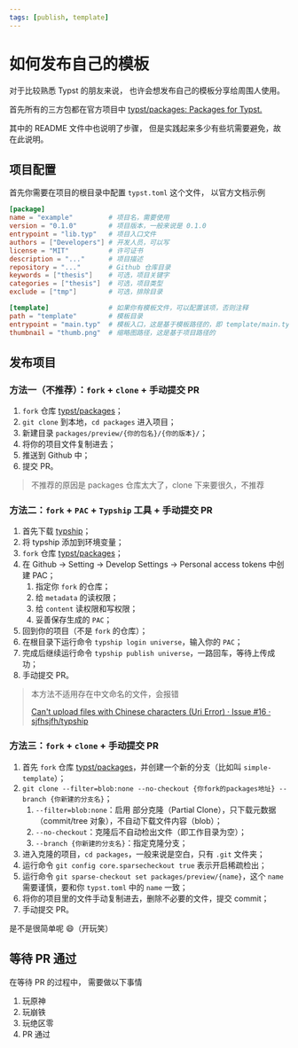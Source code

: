 ```yaml
---
tags: [publish, template]
---
```


# 如何发布自己的模板

对于比较熟悉 Typst 的朋友来说，
也许会想发布自己的模板分享给周围人使用。

首先所有的三方包都在官方项目中 [typst/packages: Packages for Typst.](https://github.com/typst/packages)

其中的 README 文件中也说明了步骤，
但是实践起来多少有些坑需要避免，故在此说明。

## 项目配置

首先你需要在项目的根目录中配置 `typst.toml` 这个文件，
以官方文档示例

```toml
[package]
name = "example"         # 项目名，需要使用
version = "0.1.0"        # 项目版本，一般来说是 0.1.0
entrypoint = "lib.typ"   # 项目入口文件
authors = ["Developers"] # 开发人员，可以写
license = "MIT"          # 许可证书
description = "..."      # 项目描述
repository = "..."       # Github 仓库目录
keywords = ["thesis"]    # 可选，项目关键字
categories = ["thesis"]  # 可选，项目类型
exclude = ["tmp"]        # 可选，排除目录

[template]               # 如果你有模板文件，可以配置该项，否则注释
path = "template"        # 模板目录
entrypoint = "main.typ"  # 模板入口，这是基于模板路径的，即 template/main.typ
thumbnail = "thumb.png"  # 缩略图路径，这是基于项目路径的
```

## 发布项目

### 方法一（不推荐）：`fork` + `clone` + 手动提交 PR

1. `fork` 仓库 [typst/packages](https://github.com/typst/packages)；
2. `git clone` 到本地，`cd packages` 进入项目；
3. 新建目录 `packages/preview/{你的包名}/{你的版本}/`；
4. 将你的项目文件复制进去；
5. 推送到 Github 中；
6. 提交 PR。

> 不推荐的原因是 packages 仓库太大了，clone 下来要很久，不推荐

### 方法二：`fork` + `PAC` + `Typship` 工具 + 手动提交 PR

1. 首先下载 [typship](https://github.com/sjfhsjfh/typship)；
2. 将 typship 添加到环境变量；
3. `fork` 仓库 [typst/packages](https://github.com/typst/packages)；
4. 在 Github -> Setting -> Develop Settings -> Personal access tokens 中创建 PAC；
   1. 指定你 `fork` 的仓库；
   2. 给 `metadata` 的读权限；
   3. 给 `content` 读权限和写权限；
   4. 妥善保存生成的 `PAC`；
5. 回到你的项目（不是 `fork` 的仓库）；
6. 在根目录下运行命令 `typship login universe`，输入你的 `PAC`；
7. 完成后继续运行命令 `typship publish universe`，一路回车，等待上传成功；
8. 手动提交 PR。

> 本方法不适用存在中文命名的文件，会报错
>
> [Can't upload files with Chinese characters (Uri Error) · Issue #16 · sjfhsjfh/typship](https://github.com/sjfhsjfh/typship/issues/16)

### 方法三：`fork` + `clone` + 手动提交 PR

1. 首先 `fork` 仓库 [typst/packages](https://github.com/typst/packages)，并创建一个新的分支（比如叫 `simple-template`）；
2. `git clone --filter=blob:none --no-checkout {你fork的packages地址} --branch {你新建的分支名}`；
   1. `--filter=blob:none`：启用 部分克隆（Partial Clone），只下载元数据（commit/tree 对象），不自动下载文件内容（blob）；
   2. `--no-checkout`：克隆后不自动检出文件（即工作目录为空）；
   3. `--branch {你新建的分支名}`：指定克隆分支；
3. 进入克隆的项目，`cd packages`，一般来说是空白，只有 `.git` 文件夹；
4. 运行命令 `git config core.sparsecheckout true` 表示开启稀疏检出；
5. 运行命令 `git sparse-checkout set packages/preview/{name}`，这个 `name` 需要谨慎，要和你 `typst.toml` 中的 `name` 一致；
6. 将你的项目里的文件手动复制进去，删除不必要的文件，提交 commit；
7. 手动提交 PR。

是不是很简单呢 😄（开玩笑）

## 等待 PR 通过

在等待 PR 的过程中，
需要做以下事情

1. 玩原神
2. 玩崩铁
3. 玩绝区零
4. PR 通过
